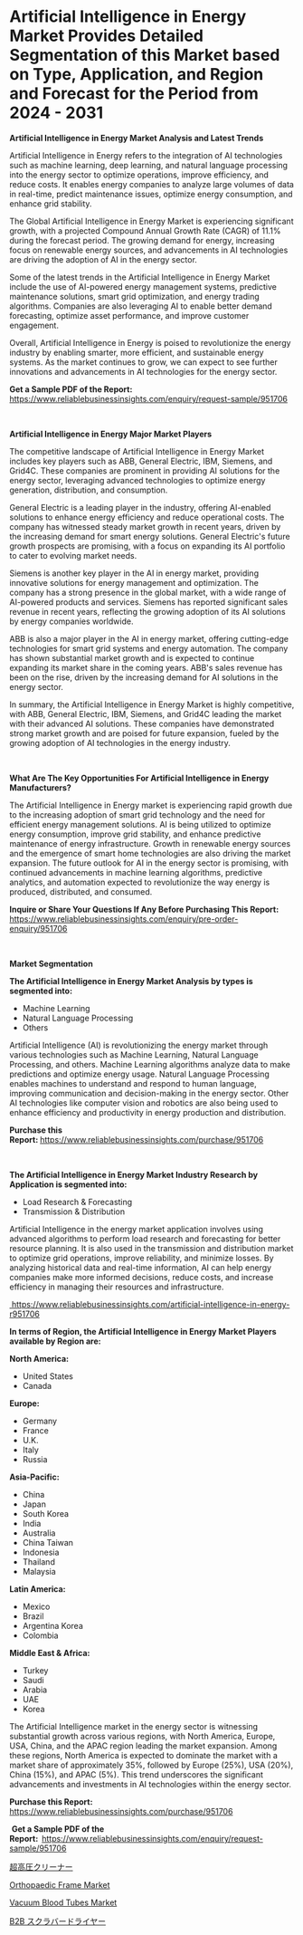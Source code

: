 <p><h1>Artificial Intelligence in Energy Market Provides Detailed Segmentation of this Market based on Type, Application, and Region and Forecast for the Period from 2024 - 2031</h1></p><p><strong>Artificial Intelligence in Energy Market Analysis and Latest Trends</strong></p>
<p><p>Artificial Intelligence in Energy refers to the integration of AI technologies such as machine learning, deep learning, and natural language processing into the energy sector to optimize operations, improve efficiency, and reduce costs. It enables energy companies to analyze large volumes of data in real-time, predict maintenance issues, optimize energy consumption, and enhance grid stability.</p><p>The Global Artificial Intelligence in Energy Market is experiencing significant growth, with a projected Compound Annual Growth Rate (CAGR) of 11.1% during the forecast period. The growing demand for energy, increasing focus on renewable energy sources, and advancements in AI technologies are driving the adoption of AI in the energy sector.</p><p>Some of the latest trends in the Artificial Intelligence in Energy Market include the use of AI-powered energy management systems, predictive maintenance solutions, smart grid optimization, and energy trading algorithms. Companies are also leveraging AI to enable better demand forecasting, optimize asset performance, and improve customer engagement.</p><p>Overall, Artificial Intelligence in Energy is poised to revolutionize the energy industry by enabling smarter, more efficient, and sustainable energy systems. As the market continues to grow, we can expect to see further innovations and advancements in AI technologies for the energy sector.</p></p>
<p><strong>Get a Sample PDF of the Report:&nbsp;</strong> <a href="https://www.reliablebusinessinsights.com/enquiry/request-sample/951706">https://www.reliablebusinessinsights.com/enquiry/request-sample/951706</a></p>
<p>&nbsp;</p>
<p><strong>Artificial Intelligence in Energy Major Market Players</strong></p>
<p><p>The competitive landscape of Artificial Intelligence in Energy Market includes key players such as ABB, General Electric, IBM, Siemens, and Grid4C. These companies are prominent in providing AI solutions for the energy sector, leveraging advanced technologies to optimize energy generation, distribution, and consumption.</p><p>General Electric is a leading player in the industry, offering AI-enabled solutions to enhance energy efficiency and reduce operational costs. The company has witnessed steady market growth in recent years, driven by the increasing demand for smart energy solutions. General Electric's future growth prospects are promising, with a focus on expanding its AI portfolio to cater to evolving market needs.</p><p>Siemens is another key player in the AI in energy market, providing innovative solutions for energy management and optimization. The company has a strong presence in the global market, with a wide range of AI-powered products and services. Siemens has reported significant sales revenue in recent years, reflecting the growing adoption of its AI solutions by energy companies worldwide.</p><p>ABB is also a major player in the AI in energy market, offering cutting-edge technologies for smart grid systems and energy automation. The company has shown substantial market growth and is expected to continue expanding its market share in the coming years. ABB's sales revenue has been on the rise, driven by the increasing demand for AI solutions in the energy sector.</p><p>In summary, the Artificial Intelligence in Energy Market is highly competitive, with ABB, General Electric, IBM, Siemens, and Grid4C leading the market with their advanced AI solutions. These companies have demonstrated strong market growth and are poised for future expansion, fueled by the growing adoption of AI technologies in the energy industry.</p></p>
<p>&nbsp;</p>
<p><strong>What Are The Key Opportunities For Artificial Intelligence in Energy Manufacturers?</strong></p>
<p><p>The Artificial Intelligence in Energy market is experiencing rapid growth due to the increasing adoption of smart grid technology and the need for efficient energy management solutions. AI is being utilized to optimize energy consumption, improve grid stability, and enhance predictive maintenance of energy infrastructure. Growth in renewable energy sources and the emergence of smart home technologies are also driving the market expansion. The future outlook for AI in the energy sector is promising, with continued advancements in machine learning algorithms, predictive analytics, and automation expected to revolutionize the way energy is produced, distributed, and consumed.</p></p>
<p><strong>Inquire or Share Your Questions If Any Before Purchasing This Report:</strong> <a href="https://www.reliablebusinessinsights.com/enquiry/pre-order-enquiry/951706">https://www.reliablebusinessinsights.com/enquiry/pre-order-enquiry/951706</a></p>
<p>&nbsp;</p>
<p><strong>Market Segmentation</strong></p>
<p><strong>The Artificial Intelligence in Energy Market Analysis by types is segmented into:</strong></p>
<p><ul><li>Machine Learning</li><li>Natural Language Processing</li><li>Others</li></ul></p>
<p><p>Artificial Intelligence (AI) is revolutionizing the energy market through various technologies such as Machine Learning, Natural Language Processing, and others. Machine Learning algorithms analyze data to make predictions and optimize energy usage. Natural Language Processing enables machines to understand and respond to human language, improving communication and decision-making in the energy sector. Other AI technologies like computer vision and robotics are also being used to enhance efficiency and productivity in energy production and distribution.</p></p>
<p><strong>Purchase this Report:&nbsp;</strong><a href="https://www.reliablebusinessinsights.com/purchase/951706">https://www.reliablebusinessinsights.com/purchase/951706</a></p>
<p>&nbsp;</p>
<p><strong>The Artificial Intelligence in Energy Market Industry Research by Application is segmented into:</strong></p>
<p><ul><li>Load Research & Forecasting</li><li>Transmission & Distribution</li></ul></p>
<p><p>Artificial Intelligence in the energy market application involves using advanced algorithms to perform load research and forecasting for better resource planning. It is also used in the transmission and distribution market to optimize grid operations, improve reliability, and minimize losses. By analyzing historical data and real-time information, AI can help energy companies make more informed decisions, reduce costs, and increase efficiency in managing their resources and infrastructure.</p></p>
<p><a href="https://www.reliablebusinessinsights.com/artificial-intelligence-in-energy-r951706">&nbsp;https://www.reliablebusinessinsights.com/artificial-intelligence-in-energy-r951706</a></p>
<p><strong>In terms of Region, the Artificial Intelligence in Energy Market Players available by Region are:</strong></p>
<p>
    <p> <strong> North America: </strong>
        <ul>
            <li>United States</li>
            <li>Canada</li>
        </ul>
        </p> 
    <p> <strong> Europe: </strong>
        <ul>
            <li>Germany</li>
            <li>France</li>
            <li>U.K.</li>
            <li>Italy</li>
            <li>Russia</li>
        </ul>
        </p> 
    <p> <strong> Asia-Pacific: </strong>
        <ul>
            <li>China</li>
            <li>Japan</li>
            <li>South Korea</li>
            <li>India</li>
            <li>Australia</li>
            <li>China Taiwan</li>
            <li>Indonesia</li>
            <li>Thailand</li>
            <li>Malaysia</li>
        </ul>
        </p> 
    <p> <strong> Latin America: </strong>
        <ul>
            <li>Mexico</li>
            <li>Brazil</li>
            <li>Argentina Korea</li>
            <li>Colombia</li>
        </ul>
        </p> 
    <p> <strong> Middle East & Africa: </strong>
        <ul>
            <li>Turkey</li>
            <li>Saudi</li>
            <li>Arabia</li>
            <li>UAE</li>
            <li>Korea</li>
        </ul>
    </p>
    </p>
<p><p>The Artificial Intelligence market in the energy sector is witnessing substantial growth across various regions, with North America, Europe, USA, China, and the APAC region leading the market expansion. Among these regions, North America is expected to dominate the market with a market share of approximately 35%, followed by Europe (25%), USA (20%), China (15%), and APAC (5%). This trend underscores the significant advancements and investments in AI technologies within the energy sector.</p></p>
<p><strong>Purchase this Report: </strong><a href="https://www.reliablebusinessinsights.com/purchase/951706">https://www.reliablebusinessinsights.com/purchase/951706</a></p>
<p>&nbsp;<strong>Get a Sample PDF of the Report:&nbsp;&nbsp;</strong><a href="https://www.reliablebusinessinsights.com/enquiry/request-sample/951706">https://www.reliablebusinessinsights.com/enquiry/request-sample/951706</a></p>
<p><strong></strong></p>
<p><p><a href="https://github.com/mm14022023/Market-Research-Report-List-2/blob/main/7946052173033.md">超高圧クリーナー</a></p><p><a href="https://github.com/gladysalidde/Market-Research-Report-List-1/blob/main/orthopaedic-frame-market.md">Orthopaedic Frame Market</a></p><p><a href="https://github.com/labibmmn112/Market-Research-Report-List-1/blob/main/vacuum-blood-tubes-market.md">Vacuum Blood Tubes Market</a></p><p><a href="https://github.com/NikitaBruen/Market-Research-Report-List-1/blob/main/1501981173034.md">B2B スクラバードライヤー</a></p></p>